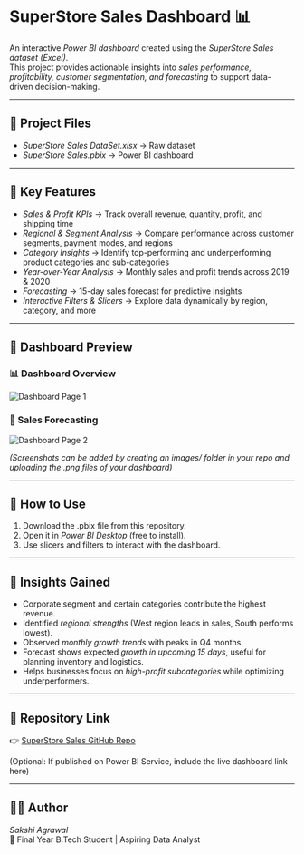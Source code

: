 # SuperStore Sales Dashboard 📊

An interactive *Power BI dashboard* created using the *SuperStore Sales dataset (Excel)*.  
This project provides actionable insights into *sales performance, profitability, customer segmentation, and forecasting* to support data-driven decision-making.  

---

## 📂 Project Files
- *SuperStore Sales DataSet.xlsx* → Raw dataset  
- *SuperStore Sales.pbix* → Power BI dashboard  

---

## 🔑 Key Features
- *Sales & Profit KPIs* → Track overall revenue, quantity, profit, and shipping time  
- *Regional & Segment Analysis* → Compare performance across customer segments, payment modes, and regions  
- *Category Insights* → Identify top-performing and underperforming product categories and sub-categories  
- *Year-over-Year Analysis* → Monthly sales and profit trends across 2019 & 2020  
- *Forecasting* → 15-day sales forecast for predictive insights  
- *Interactive Filters & Slicers* → Explore data dynamically by region, category, and more  

---

## 📸 Dashboard Preview

### 📊 Dashboard Overview
![Dashboard Page 1](images/dashboard-overview.png)

### 🔮 Sales Forecasting
![Dashboard Page 2](images/dashboard-forecast.png)

*(Screenshots can be added by creating an images/ folder in your repo and uploading the .png files of your dashboard)*  

---

## 🚀 How to Use
1. Download the .pbix file from this repository.  
2. Open it in *Power BI Desktop* (free to install).  
3. Use slicers and filters to interact with the dashboard.  

---

## 🎯 Insights Gained
- Corporate segment and certain categories contribute the highest revenue.  
- Identified *regional strengths* (West region leads in sales, South performs lowest).  
- Observed *monthly growth trends* with peaks in Q4 months.  
- Forecast shows expected *growth in upcoming 15 days*, useful for planning inventory and logistics.  
- Helps businesses focus on *high-profit subcategories* while optimizing underperformers.  

---

## 🔗 Repository Link
👉 [SuperStore Sales GitHub Repo](https://github.com/sakshi7597/SuperStore-Sales)

(Optional: If published on Power BI Service, include the live dashboard link here)  

---

## 👩‍💻 Author
*Sakshi Agrawal*  
📌 Final Year B.Tech Student | Aspiring Data Analyst
